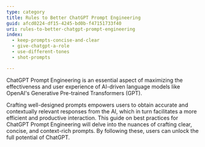 ```yaml
---
type: category
title: Rules to Better ChatGPT Prompt Engineering
guid: afcd0224-df15-4245-bd0b-f47151733f40
uri: rules-to-better-chatgpt-prompt-engineering
index:
  - keep-prompts-concise-and-clear
  - give-chatgpt-a-role
  - use-different-tones
  - shot-prompts

---
```


ChatGPT Prompt Engineering is an essential aspect of maximizing the effectiveness and user experience of AI-driven language models like OpenAI's Generative Pre-trained Transformers (GPT). 

Crafting well-designed prompts empowers users to obtain accurate and contextually relevant responses from the AI, which in turn facilitates a more efficient and productive interaction. This guide on best practices for ChatGPT Prompt Engineering will delve into the nuances of crafting clear, concise, and context-rich prompts. By following these, users can unlock the full potential of ChatGPT.
